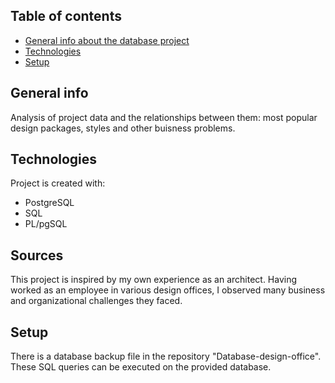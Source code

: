 ## Table of contents
* [General info about the database project](#general-info)
* [Technologies](#technologies)
* [Setup](#setup)

## General info
Analysis of project data and the relationships between them: most popular design packages, styles and other buisness problems.

## Technologies
Project is created with:
* PostgreSQL 
* SQL
* PL/pgSQL

## Sources
This project is inspired by my own experience as an architect. 
Having worked as an employee in various design offices, I observed many business and organizational challenges they faced.
	
## Setup
There is a database backup file in the repository "Database-design-office". These SQL queries can be executed on the provided database.
